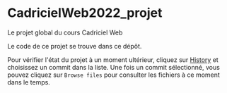 # CadricielWeb2022_projet
Le projet global du cours Cadriciel Web


Le code de ce projet se trouve dans ce dépôt. 

Pour vérifier l'état du projet à un moment ultérieur, cliquez sur [History](https://github.com/eriga/CadricielWeb2022_projet/commits/main) et choisissez un commit dans la liste. Une fois un commit sélectionné, vous pouvez cliquez sur `Browse files` pour consulter les fichiers à ce moment dans le temps.
